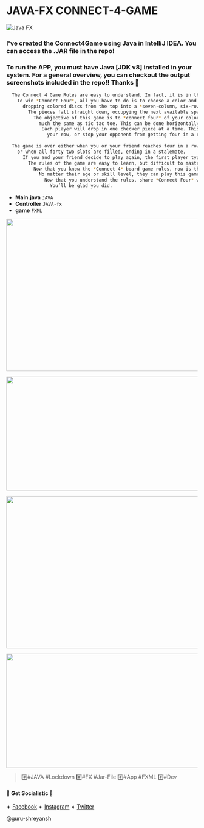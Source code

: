 # JAVA-FX CONNECT-4-GAME

![Java FX](https://img.shields.io/badge/-Finished-brightgreen.svg)
### I've created the Connect4Game using Java in IntelliJ IDEA. You can access the .JAR file in the repo!
### To run the APP, you must have Java [JDK v8] installed in your system. For a general overview, you can checkout the output screenshots included in the repo!! Thanks :santa:
```bash
  The Connect 4 Game Rules are easy to understand. In fact, it is in the name.
    To win *Connect Four*, all you have to do is to choose a color and then take turns
      dropping colored discs from the top into a *seven-column, six-row* vertically suspended grid.
        The pieces fall straight down, occupying the next available space within the column.
          The objective of this game is to *connect four* of your colored checker pieces in a row,
            much the same as tic tac toe. This can be done horizontally, vertically or diagonally.
             Each player will drop in one checker piece at a time. This will give you a chance to either build
               your row, or stop your opponent from getting four in a row.
                 
  The game is over either when you or your friend reaches four in a row,
    or when all forty two slots are filled, ending in a stalemate.
      If you and your friend decide to play again, the first player typically goes first.
        The rules of the game are easy to learn, but difficult to master. That is the beauty of Connect Four.
          Now that you know the *Connect 4* board game rules, now is the time to challenge everyone you know.
            No matter their age or skill level, they can play this game with you.
              Now that you understand the rules, share *Connect Four* with everyone around you.
                You’ll be glad you did.
```

* **Main.java** `JAVA`
* **Controller** `JAVA-fx`
* **game** `FXML`

<p align="center">
  <img width="600" height="400" src="https://github.com/guru-shreyansh/INTERNSHALA-Java-App-Developement-Projects/blob/master/Connect4Game/Output%20%2B%20C4%20%2B%201.png">
</p>
<p align="center">
  <img width="600" height="300" src="https://github.com/guru-shreyansh/INTERNSHALA-Java-App-Developement-Projects/blob/master/Connect4Game/Output%20%2B%20C4%20%2B%202.png">
</p>
<p align="center">
  <img width="600" height="400" src="https://github.com/guru-shreyansh/INTERNSHALA-Java-App-Developement-Projects/blob/master/Connect4Game/Output%20%2B%20C4%20%2B%203.png">
</p>
<p align="center">
  <img width="600" height="300" src="https://github.com/guru-shreyansh/INTERNSHALA-Java-App-Developement-Projects/blob/master/Connect4Game/Output%20%2B%20C4%20%2B%204.png">
</p>

> :hash:#JAVA #Lockdown :hash:#FX #Jar-File :hash:#App #FXML :hash:#Dev

####        :100: Get Socialistic :100:
➧ [Facebook](https://www.facebook.com/shreyansh.kumarsingh.7)
➧ [Instagram](https://www.instagram.com/guru_harry/)
➧ [Twitter](https://twitter.com/HpShreyansh)

@guru-shreyansh
